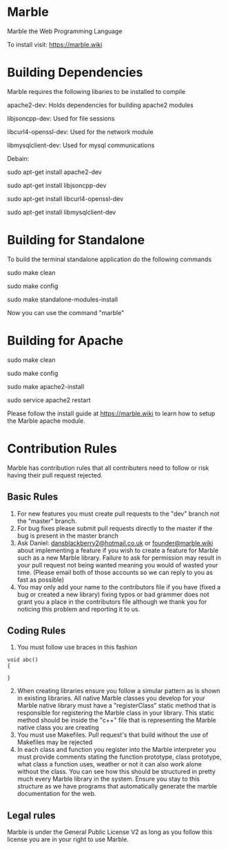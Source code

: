 # Marble
Marble the Web Programming Language

To install visit: https://marble.wiki

# Building Dependencies
Marble requires the following libaries to be installed to compile

apache2-dev: Holds dependencies for building apache2 modules
    
libjsoncpp-dev: Used for file sessions
    
libcurl4-openssl-dev: Used for the network module

libmysqlclient-dev: Used for mysql communications

Debain:

sudo apt-get install apache2-dev

sudo apt-get install libjsoncpp-dev

sudo apt-get install libcurl4-openssl-dev

sudo apt-get install libmysqlclient-dev

# Building for Standalone
To build the terminal standalone application do the following commands

  sudo make clean

  sudo make config
  
  sudo make standalone-modules-install

Now you can use the command "marble"

# Building for Apache
 
 sudo make clean
 
 sudo make config
 
 sudo make apache2-install
 
 sudo service apache2 restart
 
 Please follow the install guide at https://marble.wiki to learn how to setup the Marble apache module.
 
 # Contribution Rules
 Marble has contribution rules that all contributers need to follow or risk having their pull request rejected.
 ## Basic Rules
 1. For new features you must create pull requests to the "dev" branch not the "master" branch.
 2. For bug fixes please submit pull requests directly to the master if the bug is present in the master branch
 3. Ask Daniel: dansblackberry2@hotmail.co.uk or founder@marble.wiki about implementing a feature if you wish to create a feature for Marble such as a new Marble library. Failure to ask for permission may result in your pull request not being wanted meaning you would of wasted your time. (Please email both of those accounts so we can reply to you as fast as possible)
 4. You may only add your name to the contributors file if you have (fixed a bug or created a new library) fixing typos or bad grammer does not grant you a place in the contributors file although we thank you for noticing this problem and reporting it to us.
 ## Coding Rules
 1. You must follow use braces in this fashion
 ```
 void abc()
 {
 
 }
 ```
 2. When creating libraries ensure you follow a simular pattern as is shown in existing libraries. All native Marble classes you develop for your Marble native library must have a "registerClass" static method that is responsible for registering the Marble class in your library. This static method should be inside the "c++" file that is representing the Marble native class you are creating
 3. You must use Makefiles. Pull request's that build without the use of Makefiles may be rejected
 4. In each class and function you register into the Marble interpreter you must provide comments stating the function prototype, class prototype, what class a function uses, weather or not it can also work alone without the class. You can see how this should be structured in pretty much every Marble library in the system. Ensure you stay to this structure as we have programs that automatically generate the marble documentation for the web.
 ## Legal rules
 Marble is under the General Public License V2 as long as you follow this license you are in your right to use Marble.
